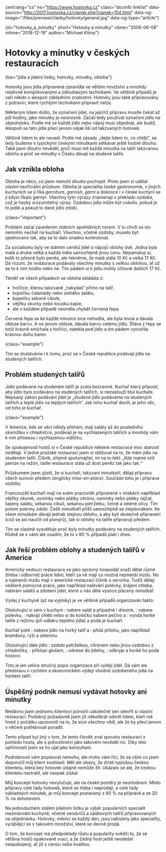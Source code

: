 
{xml:lang="cs" ns="https://www.hostovka.cz" class="docinfo linklist" data-source="http://2017.hostovka.cz/clanek.php?clanek=154.html" data-og-image="/files/preview/clanky/hotovky/general.jpg" data-og-type="article"}

{id="hotovky_a_minutky" short="Hotovky a minutky" ctime="2006-06-08" mtime="2018-12-19" author="Michael Klíma"}

# Hotovky a minutky v českých restauracích

{kw="jídla a jídelní lístky, hotovky, minutky, obloha"}

Hotovky jsou jídla připravená zpravidla ve větším množství a mnohdy relativně komplikovanými a zdlouhavými technikami. Ve většině případů je vaří někdo s alespoň základními znalostmi. Hotovky jsou také připravovány z potravin, které rychlými technikami připravit nelze.

Některým lidem došlo, že označení jídel, na jejichž přípravu musíte čekat až půl hodiny, jako minutky je neúnosné. Začali tedy používat označení _jídla na objednávku_. Podle mě se každé jídlo nebo nápoj musí objednat, ale budiž. Alespoň se tato jídla přeci jenom nějak liší od takzvaných hotovek.

Většině lidem to ale nevadí. Podle mé zásady „dejte lidem to, co chtějí“, se tedy budeme s typickými českými minutkami setkávat ještě hodně dlouho. Také jsem dlouho nevěděl, proč musí mít každá minutka na talíři takzvanou _oblohu_ a proč se minutky v Česku dávají na studené talíře.

## Jak vznikla obloha

Obloha je něco, co jsem nemohl dlouho pochopit. Proto jsem si udělal vlastní neoficiální průzkum. Obloha je specialita české gastronomie, v jiných kuchyních se jí říká _garnitura_, _garnish_, _garni_ a dokonce i v české kuchyni se jí kdysi říkalo _garnýr_. Všechny tyto výrazy znamenají v překladu _ozdoba_, což je hezký srozumitelný výraz. Ozdobou jídla může být cokoliv, pokud je to jedlé a pokud to dané jídlo _zdobí_.

{class="important"}

Problém začal zavedením státních spotřebních norem. V tu chvíli se nic nemohlo nechat na kuchaři. Všechno, včetně ozdoby, muselo být sjednoceno tak, aby se to dalo snadno kontrolovat.

Za socialismu byly ve státním ceníků jídel a nápojů oblohy dvě. Jedna byla malá a druhá velká a každá měla samozřejmě jinou cenu. Nepamatuji si, kolik to přesně bylo peněz, ale řekněme, že malá stála 10 Kč a velká 17 Kč. Dá rozum, že restaurace podávaly všechny minutky s _velkou oblohou_, ať už se to k nim hodilo nebo ne. Tím pádem si k jídlu mohly účtovat dalších 17 Kč.

Téměř ve všech případech se obloha skládala z:

 * hořčice, kterou takzvaně „nakydali“ přímo na talíř,
 * kopečku čalamády nebo zelného salátu,
 * kopečku sekané cibule,
 * vějířku okurky nebo kousku kapie,
 * ale v každém případě nesměla chybět červená řepa.

Červená řepa se ke každé minutce sice nehodila, ale byla levná a dávala obloze barvu. A ne jenom obloze, dávala barvu celému jídlu. Šťáva z řepy se totiž krásně smíchala s hořčicí, natekla pod jídlo a tím pádem vytvořila krásnou duhu barev.

{class="example"}

Tím se dostáváme i k tomu, proč se v České republice podávají jídla na studených talířích.

## Problém studených talířů

Jídlo podávané na studeném talíři je zcela bezcenné. Kuchař který připustí, aby jídlo bylo podáváno na studených talířích, si nezaslouží titul kuchaře. Nepsaný zákon podávání jídel je „studené jídlo podáváme na studených talířích a teplé jídlo na teplých talířích“. Jak toho kuchař docílí, je jeho věc, od toho je kuchař.

{class="example"}

V Americe, kde se věci někdy přehání, mají saláty až do posledního okamžiku v chladničce, podávají je na vychlazených talířích a mnohdy vám k nim přinesou i vychlazenou vidličku.

Se spokojeností hostů si v České republice některé restaurace moc starostí nedělají. V jedné pražské restauraci jsem si stěžoval na to, že mám jídlo na studeném talíři. Číšník, zřejmě spolumajitel, mi na to řekl: „Kde máme vzít peníze na režón, tadle restaurace stála už dost peněz tak jako tak.“

Průzkumem jsem zjistil, že si kuchaři, takzvaní _minutkáři_, dělají přípravu všech surovin předem _(anglicky mise-en-place)_. Součástí toho je i příprava ozdoby.

Francouzští kuchaři mají na svém pracovišti připravené v miskách například vějířky okurek, osminky nebo plátky citrónu, osminky nebo plátky rajčat, lupeny salátu, sekanou cibuli, sekanou petrželku, černé a zelené olivy. Tím potom pokrmy zdobí. Čeští _minutkáři_ přišli samozřejmě se zlepšovákem. Ke všem minutkám dávají jednak stejnou oblohu, a aby byli skutečně připraveni (což se asi naučili od pionýrů), tak si oblohy na talíře připravují předem.

Tím se vlastně vysvětluje proč byly minutky podávány na studených talířích. Klidně se s vámi ale vsadím, že to v 80 % případů platí i dnes.

## Jak řeší problém oblohy a studených talířů v Americe

Americký vedoucí restaurace se jako správný hospodář snaží dělat různé (třeba i odborné) práce lidmi, kteří za ně mají co možná nejmenší mzdu. No a najmenší mzdu mají v americké restauraci číšník a servírka. Tudíž dělají veškeré pomocné práce, jako například nalévání polévky, krájení chleba, nabírání salátů a zdobení jídel, které u nás dělá vysoce placený _minutkář_.

Výdej z kuchyně (až na vyjímky) je ve většině případů organizován takto:

Obsluhující si sám v kuchyni
:   nabere salát a případně i dresink,
:   nabere polévku,
:   nakrájí chléb nebo si do košíčku nabere pečivo a
:   vyndá horké talíře z režónu (při odběru teplého jídla) a podá je kuchaři.

Kuchař poté
:   nabere jídlo na horký talíř a
:   přidá přílohu, jako například brambory, rýži a zeleninu.

Obsluhující dále jídlo
:   ozdobí petrželkou, citrónem nebo jinou ozdobou z chladničky,
:   přiklopí glošem,
:   odnese do jídelny,
:   odkryje a horké ho podá hostovi.

Toto je jen velice stručný popis organizace při výdeji jídel. Dá vám ale představu o rychlém a ekonomickém výdeji vhodně ozdobeného jídla na horkém talíři.

## Úspěšný podnik nemusí vydávat hotovky ani minutky

Nedávno jsem jednomu klientovi pomohl uskutečnit sen otevřít si vlastní restauraci. Podobný požadavek jsem již několikrát odmítl lidem, kteří mě hned z počátku upozornili na to, že sice všechno vědí, ale že by přeci jenom v něčem potřebovali poradit.

Tento případ byl jiný v tom, že tento člověk znal spoustu restaurací z pohledu hosta, ale o pohostinství jako takovém nevěděl nic. Díky této upřímnosti jsem se ho ujal jako konzultant.

Podrobnosti vám popisovat nemohu, ale mohu vám říci, že se vším co jsem doporučil můj klient souhlasil. Měl ale obavy, že ztratí typickou českou klientelu, která bez hotovek údajně nemůže žít. Ukázalo se ale, že českou klientelu neztratil, ale naopak získal.

Můj koncept hotovky nevylučuje, ale na české poměry je neortodoxní. Místo přípravy celé řady hotovek, které se třeba i neprodají, a celé řady nákladných minutek, je můj koncept postavený z 80 % na přípravě a ze 20 % na dohotovení.

Na jednoduchém stálém jídelním lístku je výběr populárních specialit mezinárodní kuchyně, včetně sendvičů a salátových talířů připravovaných na objednávku. Hotovky, měnící se každý den, jsou nabízeny jako speciality, vyrábějící se v takovém množství, které se denně prodá.

O tom, že koncept má předpoklady růstu a popularity svědčí to, že se většina hostů opakovaně vrací, a že žádný host ještě neodešel nespokojený, ať již s cenou nebo kvalitou.

